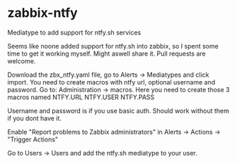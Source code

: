 # zabbix-ntfy
Mediatype to add support for ntfy.sh services

Seems like noone added support for ntfy.sh into zabbix, so I spent some time to get it working myself.
Might aswell share it. Pull requests are welcome.

Download the zbx_ntfy.yaml file, go to Alerts -> Mediatypes and click import.
You need to create macros with ntfy url, optional username and password.
Go to: Administration -> macros. Here you need to create those 3 macros named
NTFY.URL
NTFY.USER
NTFY.PASS

Username and password is if you use basic auth. Should work without them if you dont have it.

Enable "Report problems to Zabbix administrators" in Alerts -> Actions -> "Trigger Actions"

Go to Users -> Users and add the ntfy.sh mediatype to your user.


